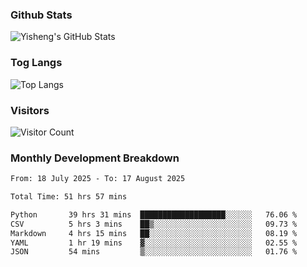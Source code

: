 ### Github Stats
![Yisheng's GitHub Stats](https://github-readme-stats-9qabuvhk1-gongyisheng.vercel.app/api?username=gongyisheng&count_private=true&show_icons=true)
### Tog Langs
![Top Langs](https://github-readme-stats-9qabuvhk1-gongyisheng.vercel.app/api/top-langs/?username=gongyisheng&layout=compact)
### Visitors
![Visitor Count](https://profile-counter.glitch.me/gongyisheng/count.svg)
### Monthly Development Breakdown
<!--START_SECTION:waka-->

```txt
From: 18 July 2025 - To: 17 August 2025

Total Time: 51 hrs 57 mins

Python       39 hrs 31 mins  ███████████████████░░░░░░   76.06 %
CSV          5 hrs 3 mins    ██▒░░░░░░░░░░░░░░░░░░░░░░   09.73 %
Markdown     4 hrs 15 mins   ██░░░░░░░░░░░░░░░░░░░░░░░   08.19 %
YAML         1 hr 19 mins    ▓░░░░░░░░░░░░░░░░░░░░░░░░   02.55 %
JSON         54 mins         ▒░░░░░░░░░░░░░░░░░░░░░░░░   01.76 %
```

<!--END_SECTION:waka-->
